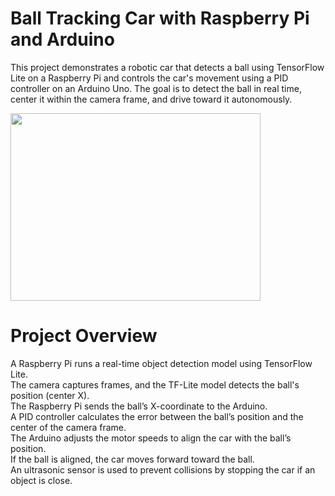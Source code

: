 # Ball Tracking Car with Raspberry Pi and Arduino

This project demonstrates a robotic car that detects a ball using TensorFlow Lite on a Raspberry Pi and controls the car's movement using a PID controller on an Arduino Uno. The goal is to detect the ball in real time, center it within the camera frame, and drive toward it autonomously.

<img src="https://github.com/user-attachments/assets/f3ea0004-dc68-44ab-a4ed-a525bb53bed9" width="400" height="300" />


#  Project Overview

A Raspberry Pi runs a real-time object detection model using TensorFlow Lite.  
The camera captures frames, and the TF-Lite model detects the ball's position (center X).  
The Raspberry Pi sends the ball’s X-coordinate to the Arduino.   
A PID controller calculates the error between the ball’s position and the center of the camera frame.  
The Arduino adjusts the motor speeds to align the car with the ball’s position.  
If the ball is aligned, the car moves forward toward the ball.  
An ultrasonic sensor is used to prevent collisions by stopping the car if an object is close.  
